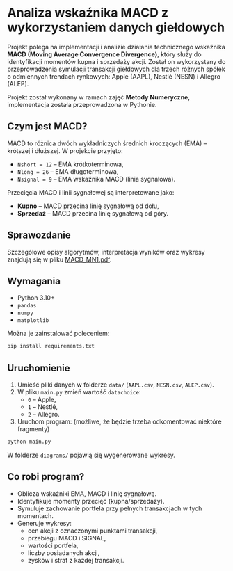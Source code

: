 
# Analiza wskaźnika MACD z wykorzystaniem danych giełdowych

Projekt polega na implementacji i analizie działania technicznego wskaźnika **MACD (Moving Average Convergence Divergence)**, który służy do identyfikacji momentów kupna i sprzedaży akcji. Został on wykorzystany do przeprowadzenia symulacji transakcji giełdowych dla trzech różnych spółek o odmiennych trendach rynkowych: Apple (AAPL), Nestlé (NESN) i Allegro (ALEP).

Projekt został wykonany w ramach zajęć **Metody Numeryczne**, implementacja została przeprowadzona w Pythonie.

## Czym jest MACD?

MACD to różnica dwóch wykładniczych średnich kroczących (EMA) – krótszej i dłuższej. W projekcie przyjęto:
- `Nshort = 12` – EMA krótkoterminowa,
- `Nlong = 26` – EMA długoterminowa,
- `Nsignal = 9` – EMA wskaźnika MACD (linia sygnałowa).

Przecięcia MACD i linii sygnałowej są interpretowane jako:
- **Kupno** – MACD przecina linię sygnałową od dołu,
- **Sprzedaż** – MACD przecina linię sygnałową od góry.

## Sprawozdanie

Szczegółowe opisy algorytmów, interpretacja wyników oraz wykresy znajdują się w pliku [MACD_MN1.pdf](./MACD_MN1.pdf).

## Wymagania

- Python 3.10+
- `pandas`
- `numpy`
- `matplotlib`

Można je zainstalować poleceniem:

```bash
pip install requirements.txt
```

## Uruchomienie

1. Umieść pliki danych w folderze `data/` (`AAPL.csv`, `NESN.csv`, `ALEP.csv`).
2. W pliku `main.py` zmień wartość `datachoice`:
   - `0` – Apple,
   - `1` – Nestlé,
   - `2` – Allegro.
3. Uruchom program: (możliwe, że będzie trzeba odkomentować niektóre fragmenty)

```bash
python main.py
```

W folderze `diagrams/` pojawią się wygenerowane wykresy.

## Co robi program?

- Oblicza wskaźniki EMA, MACD i linię sygnałową.
- Identyfikuje momenty przecięć (kupna/sprzedaży).
- Symuluje zachowanie portfela przy pełnych transakcjach w tych momentach.
- Generuje wykresy:
  - cen akcji z oznaczonymi punktami transakcji,
  - przebiegu MACD i SIGNAL,
  - wartości portfela,
  - liczby posiadanych akcji,
  - zysków i strat z każdej transakcji.

